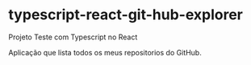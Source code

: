 # typescript-react-git-hub-explorer
Projeto Teste com Typescript no React

Aplicação que lista todos os meus repositorios do GitHub.
